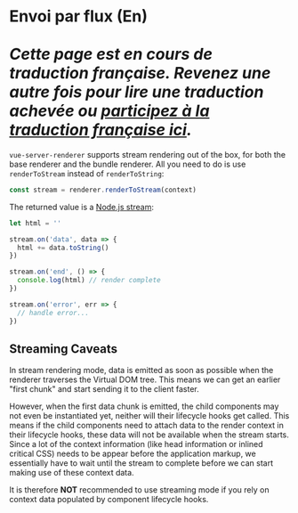 # Envoi par flux (En) <br><br> *Cette page est en cours de traduction française. Revenez une autre fois pour lire une traduction achevée ou [participez à la traduction française ici](https://github.com/vuejs-fr/vue-ssr-docs).*

`vue-server-renderer` supports stream rendering out of the box, for both the base renderer and the bundle renderer. All you need to do is use `renderToStream` instead of `renderToString`:

``` js
const stream = renderer.renderToStream(context)
```

The returned value is a [Node.js stream](https://nodejs.org/api/stream.html):

``` js
let html = ''

stream.on('data', data => {
  html += data.toString()
})

stream.on('end', () => {
  console.log(html) // render complete
})

stream.on('error', err => {
  // handle error...
})
```

## Streaming Caveats

In stream rendering mode, data is emitted as soon as possible when the renderer traverses the Virtual DOM tree. This means we can get an earlier "first chunk" and start sending it to the client faster.

However, when the first data chunk is emitted, the child components may not even be instantiated yet, neither will their lifecycle hooks get called. This means if the child components need to attach data to the render context in their lifecycle hooks, these data will not be available when the stream starts. Since a lot of the context information (like head information or inlined critical CSS) needs to be appear before the application markup, we essentially have to wait until the stream to complete before we can start making use of these context data.

It is therefore **NOT** recommended to use streaming mode if you rely on context data populated by component lifecycle hooks.
